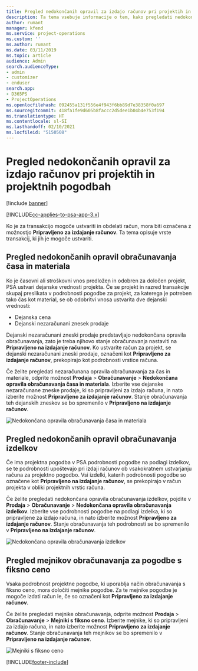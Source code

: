 ```yaml
---
title: Pregled nedokončanih opravil za izdajo računov pri projektih in projektnih pogodbah
description: Ta tema vsebuje informacije o tem, kako pregledati nedokončana opravila za čas, stroške in izdelke in kako jih označiti kot pripravljene za izdajo računa.
author: rumant
manager: kfend
ms.service: project-operations
ms.custom: ''
ms.author: rumant
ms.date: 03/11/2019
ms.topic: article
audience: Admin
search.audienceType:
- admin
- customizer
- enduser
search.app:
- D365PS
- ProjectOperations
ms.openlocfilehash: 092455a131f556e4f943f6bb89d7e38358f0a697
ms.sourcegitcommit: 418fa1fe9d605b8faccc2d5dee1b04b4e753f194
ms.translationtype: HT
ms.contentlocale: sl-SI
ms.lasthandoff: 02/10/2021
ms.locfileid: "5150508"
---
```

# <a name="review-the-invoicing-backlog-on-projects-and-project-contracts"></a>Pregled nedokončanih opravil za izdajo računov pri projektih in projektnih pogodbah

[!include [banner](../includes/psa-now-project-operations.md)]

[!INCLUDE[cc-applies-to-psa-app-3.x](../includes/cc-applies-to-psa-app-3x.md)]

Ko je za transakcijo mogoče ustvariti in obdelati račun, mora biti označena z možnostjo **Pripravljeno za izdajanje računov**. Ta tema opisuje vrste transakcij, ki jih je mogoče ustvariti.

## <a name="review-the-time-and-material-billing-backlog"></a>Pregled nedokončanih opravil obračunavanja časa in materiala

Ko je časovni ali stroškovni vnos predložen in odobren za določen projekt, PSA ustvari dejanske vrednosti projekta. Če se projekt in razred transakcije skupaj preslikata v podrobnosti pogodbe za projekt, za katerega je potreben tako čas kot material, se ob odobritvi vnosa ustvarita dve dejanski vrednosti:

- Dejanska cena 
- Dejanski nezaračunani znesek prodaje

Dejanski nezaračunani zneski prodaje predstavljajo nedokončana opravila obračunavanja, zato je treba njihovo stanje obračunavanja nastaviti na **Pripravljeno na izdajanje računov**. Ko ustvarite račun za projekt, se dejanski nezaračunani zneski prodaje, označeni kot **Pripravljeno za izdajanje računov**, prekopirajo kot podrobnosti vrstice računa.

Če želite pregledati nezaračunana opravila obračunavanja za čas in materiale, odprite možnost **Prodaja** \> **Obračunavanje** \> **Nedokončana opravila obračunavanja časa in materiala**. Izberite vse dejanske nezaračunane zneske prodaje, ki so pripravljeni za izdajo računa, in nato izberite možnost **Pripravljeno za izdajanje računov**. Stanje obračunavanja teh dejanskih zneskov se bo spremenilo v **Pripravljeno na izdajanje računov**.

![Nedokončana opravila obračunavanja časa in materiala](media/TMBacklog.png)

## <a name="review-the-product-billing-backlog"></a>Pregled nedokončanih opravil obračunavanja izdelkov

Če ima projektna pogodba v PSA podrobnosti pogodbe na podlagi izdelkov, se te podrobnosti upoštevajo pri izdaji računov ob vsakokratnem ustvarjanju računa za projektno pogodbo. Vsi izdelki, katerih podrobnosti pogodbe so označene kot **Pripravljeno na izdajanje računov**, se prekopirajo v račun projekta v obliki projektnih vrstic računa.

Če želite pregledati nedokončana opravila obračunavanja izdelkov, pojdite v **Prodaja** \> **Obračunavanje** \> **Nedokončana opravila obračunavanja izdelkov**. Izberite vse podrobnosti pogodbe na podlagi izdelka, ki so pripravljene za izdajo računa, in nato izberite možnost **Pripravljeno za izdajanje računov**. Stanje obračunavanja teh podrobnosti se bo spremenilo v **Pripravljeno na izdajanje računov**.

![Nedokončana opravila obračunavanja izdelkov](media/ProductBacklog.png)

## <a name="review-billing-milestones-on-fixed-price-contracts"></a>Pregled mejnikov obračunavanja za pogodbe s fiksno ceno

Vsaka podrobnost projektne pogodbe, ki uporablja način obračunavanja s fiksno ceno, mora določiti mejnike pogodbe. Za te mejnike pogodbe je mogoče izdati račun le, če so označeni kot **Pripravljeno za izdajanje računov**. 

Če želite pregledati mejnike obračunavanja, odprite možnost **Prodaja** \> **Obračunavanje** \> **Mejniki s fiksno ceno**. Izberite mejnike, ki so pripravljeni za izdajo računa, in nato izberite možnost **Pripravljeno za izdajanje računov**. Stanje obračunavanja teh mejnikov se bo spremenilo v **Pripravljeno na izdajanje računov**.

![Mejniki s fiksno ceno](media/FPBacklog.png)


[!INCLUDE[footer-include](../includes/footer-banner.md)]